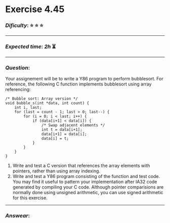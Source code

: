 Exercise 4.45
==============

### ***Dificulty***: :star: :star: :star:

---

### ***Expected time***: ***2h*** :hourglass_flowing_sand:

---

### ***Question***:
Your assignement will be to write a Y86 program to perform bubblesort. For reference, the following C function implements bubblesort using array referencing:  

```
/* Bubble sort: Array version */
void bubble_s(int *data, int count) {
    int i, last;
    for (last = count - 1; last > 0; last--) {
        for (i = 0; i < last; i++) {
            if (data[i+1] < data[i]) {
                /* Swap adjacent elements */
                int t = data[i+1];
                data[i+1] = data[i];
                data[i] = t;
            }
        }
    }
}
```  

1. Write and test a C version that references the array elements with pointers, rather than using array indexing.
2. Write and test a Y86 program consisting of the function and test code. You may find it useful to pattern your implementation after IA32 code generated by compiling your C code. Although pointer comparisions are normally done using unsigned arithmetic, you can use signed arithmetic for this exercise.

---  

### ***Answear***:  
